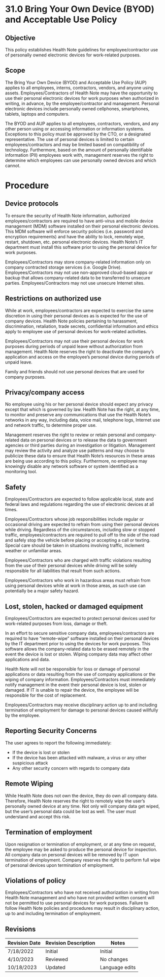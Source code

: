 # 31.0 Bring Your Own Device (BYOD) and Acceptable Use Policy

## Objective

This policy establishes Health Note guidelines for employee/contractor use of personally owned electronic devices for work-related purposes.

## Scope

The Bring Your Own Device (BYOD) and Acceptable Use Policy (AUP) applies to all employees, interns, contractors, vendors, and anyone using assets. Employees/Contractors of Health Note may have the opportunity to use their personal electronic devices for work purposes when authorized in writing, in advance, by the employee/contractor and management. Personal electronic devices include personally owned cellphones, smartphones, tablets, laptops and computers.

The BYOD and AUP applies to all employees, contractors, vendors, and any other person using or accessing information or information systems. Exceptions to this policy must be approved by the CTO, or a designated representative. The use of personal devices is limited to certain employees/contractors and may be limited based on compatibility of technology. Furthermore, based on the amount of personally identifiable information (PII) employees work with, management reserves the right to determine which employees can use personally owned devices and which cannot.

# Procedure

## Device protocols

To ensure the security of Health Note information, authorized employees/contractors are required to have anti-virus and mobile device management (MDM) software installed on their personal electronic devices. This MDM software will enforce security policies (i.e. password and encryption requirements) and have the ability to lock, remotely wipe, restart, shutdown, etc. personal electronic devices. Health Note’s IT department must install this software prior to using the personal device for work purposes.

Employees/Contractors may store company-related information only on company contracted storage services (i.e. Google Drive). Employees/Contractors may not use non-approved cloud-based apps or backup that allows company-related data to be transferred to unsecure parties. Employees/Contractors may not use unsecure Internet sites.

## Restrictions on authorized use

While at work, employees/contractors are expected to exercise the same discretion in using their personal devices as is expected for the use of company devices. Health Note policies pertaining to harassment, discrimination, retaliation, trade secrets, confidential information and ethics apply to employee use of personal devices for work-related activities.

Employees/Contractors may not use their personal devices for work purposes during periods of unpaid leave without authorization from management. Health Note reserves the right to deactivate the company’s application and access on the employee’s personal device during periods of unpaid leave.

Family and friends should not use personal devices that are used for company purposes.

## Privacy/company access

No employee using his or her personal device should expect any privacy except that which is governed by law. Health Note has the right, at any time, to monitor and preserve any communications that use the Health Note’s networks in any way, including data, voice mail, telephone logs, Internet use and network traffic, to determine proper use.

Management reserves the right to review or retain personal and company-related data on personal devices or to release the data to government agencies or third parties during an investigation or litigation. Management may review the activity and analyze use patterns and may choose to publicize these data to ensure that Health Note’s resources in these areas are being use according to this policy. Furthermore, no employee may knowingly disable any network software or system identified as a monitoring tool.

## Safety

Employees/Contractors are expected to follow applicable local, state and federal laws and regulations regarding the use of electronic devices at all times.

Employees/Contractors whose job responsibilities include regular or occasional driving are expected to refrain from using their personal devices while driving. Regardless of the circumstances, including slow or stopped traffic, employees/contractors are required to pull off to the side of the road and safely stop the vehicle before placing or accepting a call or texting. Special care should be taken in situations involving traffic, inclement weather or unfamiliar areas.

Employees/Contractors who are charged with traffic violations resulting from the use of their personal devices while driving will be solely responsible for all liabilities that result from such actions.

Employees/Contractors who work in hazardous areas must refrain from using personal devices while at work in those areas, as such use can potentially be a major safety hazard.

## Lost, stolen, hacked or damaged equipment

Employees/Contractors are expected to protect personal devices used for work-related purposes from loss, damage or theft.

In an effort to secure sensitive company data, employees/contractors are required to have “remote-wipe” software installed on their personal devices by the IT department prior to using the devices for work purposes. This software allows the company-related data to be erased remotely in the event the device is lost or stolen. Wiping company data may affect other applications and data.

Health Note will not be responsible for loss or damage of personal applications or data resulting from the use of company applications or the wiping of company information. Employees/Contractors must immediately notify management in the event their personal device is lost, stolen or damaged. If IT is unable to repair the device, the employee will be responsible for the cost of replacement.

Employees/Contractors may receive disciplinary action up to and including termination of employment for damage to personal devices caused willfully by the employee.

## Reporting Security Concerns

The user agrees to report the following immediately:
- If the device is lost or stolen
- If the device has been attacked with malware, a virus or any other suspicious attack
- Any other security concern with regards to company data

## Remote Wiping

While Health Note does not own the device, they do own all company data. Therefore, Health Note reserves the right to remotely wipe the user’s personally owned device at any time. Not only will company data get wiped, but the user’s personal data could be lost as well. The user must understand and accept this risk.

## Termination of employment

Upon resignation or termination of employment, or at any time on request, the employee may be asked to produce the personal device for inspection. All company data on personal devices will be removed by IT upon termination of employment. Company reserves the right to perform full wipe of personal devices upon termination of employment.

## Violations of policy

Employees/Contractors who have not received authorization in writing from Health Note management and who have not provided written consent will not be permitted to use personal devices for work purposes. Failure to follow Health Note policies and procedures may result in disciplinary action, up to and including termination of employment.

## Revisions

| Revision Date | Revision Description        | Notes               |
| --------------| --------------------------- | ------------------- |
| 7/18/2022     | Initial                     | Initial             |
| 4/10/2023     | Reviewed                    | No changes          |
| 10/18/2023    | Updated                     | Language edits      |